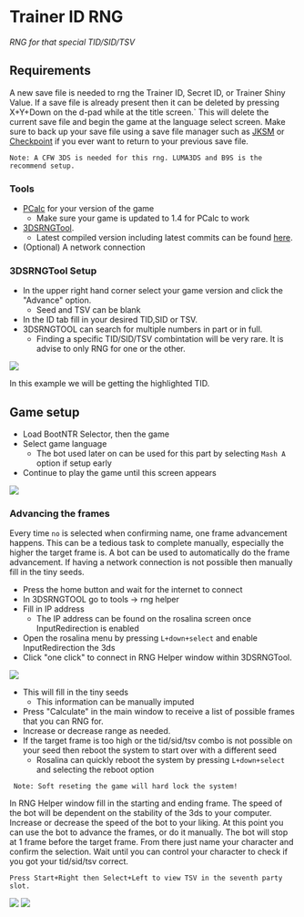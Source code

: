 # Trainer ID RNG
_RNG for that special TID/SID/TSV_

## Requirements
A new save file is needed to rng the Trainer ID, Secret ID, or Trainer Shiny Value. If a save file is already present then it can be deleted by pressing X+Y+Down on the d-pad while at the title screen.`
This will delete the current save file and begin the game at the language select screen. Make sure to back up your save file using a save file manager such as [JKSM](https://github.com/J-D-K/JKSM) or [Checkpoint](https://github.com/BernardoGiordano/Checkpoint) if you ever want to return to your previous save file.

```Note: A CFW 3DS is needed for this rng. LUMA3DS and B9S is the recommend setup.```


 
### Tools
- [PCalc](https://gbatemp.net/threads/pokecalcntr-for-gen-6-the-rng-tool-suite-for-the-3ds.473221/) for your version of the game
    - Make sure your game is updated to 1.4 for PCalc to work
- [3DSRNGTool](https://github.com/wwwwwwzx/3DSRNGTool/releases).
    - Latest compiled version including latest commits can be found [here](https://ci.appveyor.com/project/wwwwwwzx/3dsrngtool/build/artifacts).
 - (Optional) A network connection
 
 
### 3DSRNGTool Setup
- In the upper right hand corner select your game version and click the "Advance" option.
    - Seed and TSV can be blank 
- In the ID tab fill in your desired TID,SID or TSV.
- 3DSRNGTOOL can search for multiple numbers in part or in full.
	- Finding a specific TID/SID/TSV combintation will be very rare. It is advise to only RNG for one or the other.
	
![](https://i.imgur.com/ZchDZmq.png)

In this example we will be getting the highlighted TID.

## Game setup
- Load BootNTR Selector, then the game
- Select game language
	 - The bot used later on can be used for this part by selecting `Mash A` option if setup early
- Continue to play the game until this screen appears

![](https://i.imgur.com/FTlLDkp.png)

### Advancing the frames
Every time `no` is selected when confirming name, one frame advancement happens. This can be a tedious task to complete manually, especially the higher the target frame is. A bot can be used to automatically do the frame advancement. If having a network connection is not possible then manually fill in the tiny seeds.
- Press the home button and wait for the internet to connect
- In 3DSRNGTOOL go to tools -> rng helper
- Fill in IP address
    - The IP address can be found on the rosalina screen once InputRedirection is enabled
- Open the rosalina menu by pressing `L+down+select` and enable InputRedirection the 3ds
- Click "one click" to connect in RNG Helper window within 3DSRNGTool.

![](https://i.imgur.com/q3iJXsU.png)

- This will fill in the tiny seeds
  - This information can be manually imputed
- Press "Calculate" in the main window to receive a list of possible frames that you can RNG for.
- Increase or decrease range as needed.
- If the target frame is too high or the tid/sid/tsv combo is not possible on your seed then reboot the system to start over with a different seed
	- Rosalina can quickly reboot the system by pressing `L+down+select` and selecting the reboot option

``` Note: Soft reseting the game will hard lock the system!```

In RNG Helper window fill in the starting and ending frame. The speed of the bot will be dependent on the stability of the 3ds to your computer. Increase or decrease the speed of the bot to your liking. At this point you can use the bot to advance the frames, or do it manually. The bot will stop at 1 frame before the target frame. From there just name your character and confirm the selection. Wait until you can control your character to check if you got your tid/sid/tsv correct.

```Press Start+Right then Select+Left to view TSV in the seventh party slot.```

![](https://i.imgur.com/ZDdZ4VN.png)
![](https://i.imgur.com/fBzZhqg.png)


